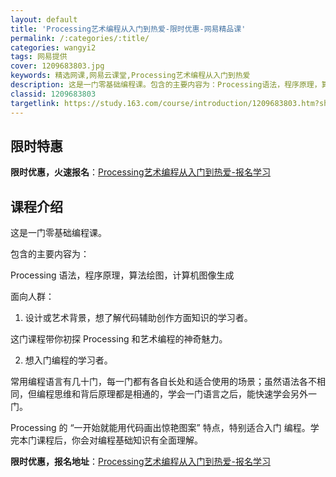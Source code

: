```yaml
---
layout: default
title: 'Processing艺术编程从入门到热爱-限时优惠-网易精品课'
permalink: /:categories/:title/
categories: wangyi2
tags: 网易提供
cover: 1209683803.jpg
keywords: 精选网课,网易云课堂,Processing艺术编程从入门到热爱
description: 这是一门零基础编程课。包含的主要内容为：Processing语法，程序原理，算法绘图，计算机图像生成面向人群：1.设计或
classid: 1209683803
targetlink: https://study.163.com/course/introduction/1209683803.htm?share=1&shareId=1025206652&utm_campaign=share&utm_medium=iphoneShare&utm_source=&utm_u=1025206652
---
```


## 限时特惠

**限时优惠，火速报名**：[Processing艺术编程从入门到热爱-报名学习](https://study.163.com/course/introduction/1209683803.htm?share=1&shareId=1025206652&utm_campaign=share&utm_medium=iphoneShare&utm_source=&utm_u=1025206652)

## 课程介绍

这是一门零基础编程课。



包含的主要内容为：

Processing 语法，程序原理，算法绘图，计算机图像生成



面向人群：

1. 设计或艺术背景，想了解代码辅助创作方面知识的学习者。

这门课程带你初探 Processing 和艺术编程的神奇魅力。

2. 想入门编程的学习者。

常用编程语言有几十门，每一门都有各自长处和适合使用的场景；虽然语法各不相同，但编程思维和背后原理都是相通的，学会一门语言之后，能快速学会另外一门。

Processing 的 “一开始就能用代码画出惊艳图案” 特点，特别适合入门 编程。学完本门课程后，你会对编程基础知识有全面理解。

**限时优惠，报名地址**：[Processing艺术编程从入门到热爱-报名学习](https://study.163.com/course/introduction/1209683803.htm?share=1&shareId=1025206652&utm_campaign=share&utm_medium=iphoneShare&utm_source=&utm_u=1025206652)

